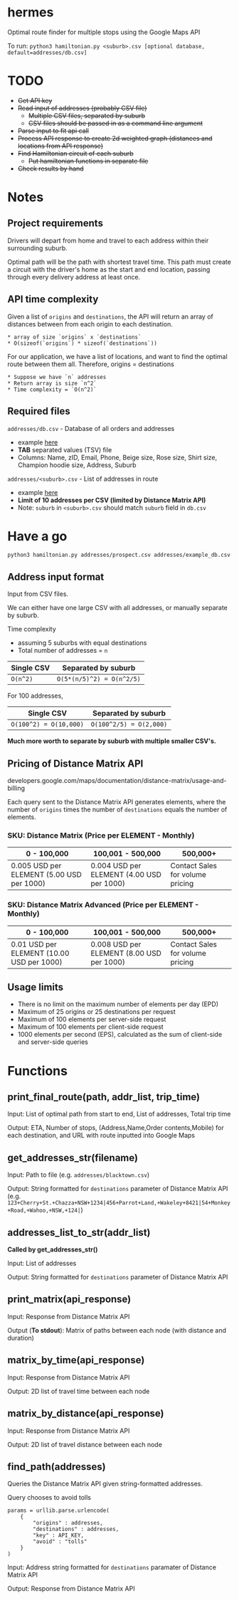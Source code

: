 # hermes

Optimal route finder for multiple stops using the Google Maps API

To run:
`python3 hamiltonian.py <suburb>.csv [optional database, default=addresses/db.csv]`

# TODO

* ~~Get API key~~
* ~~Read input of addresses (probably CSV file)~~
    * ~~Multiple CSV files, separated by suburb~~
    * ~~CSV files should be passed in as a command line argument~~
* ~~Parse input to fit api call~~
* ~~Process API response to create 2d weighted graph (distances and locations from API response)~~
* ~~Find Hamiltonian circuit of each suburb~~
    * ~~Put hamiltonian functions in separate file~~
* ~~Check results by hand~~


# Notes
## Project requirements
Drivers will depart from home and travel to each address within their surrounding suburb.

Optimal path will be the path with shortest travel time. This path must create a circuit with the driver's home as the start and end location, passing through every delivery address at least once.



## API time complexity
Given a list of `origins` and `destinations`, the API will return an array of distances between from each origin to each destination.

    * array of size `origins` x `destinations` 
    * O(sizeof(`origins`) * sizeof(`destinations`)) 
    
For our application, we have a list of locations, and want to find the optimal route between them all. Therefore, origins = destinations

    * Suppose we have `n` addresses
    * Return array is size `n^2`
    * Time complexity = `O(n^2)`

## Required files
`addresses/db.csv` - Database of all orders and addresses
* example [here](addresses/example_db.csv)
* **TAB** separated values (TSV) file
* Columns: Name, zID, Email, Phone, Beige size, Rose size, Shirt size, Champion hoodie size, Address, Suburb

`addresses/<suburb>.csv` - List of addresses in route
* example [here](addresses/prospect.csv)
* **Limit of 10 addresses per CSV (limited by Distance Matrix API)**
* Note: `suburb` in `<suburb>.csv` should match `suburb` field in `db.csv`

# Have a go
`python3 hamiltonian.py addresses/prospect.csv addresses/example_db.csv`

## Address input format
Input from CSV files.

We can either have one large CSV with all addresses, or manually separate by suburb.

Time complexity
* assuming 5 suburbs with equal destinations
* Total number of addresses = `n`

Single CSV | Separated by suburb
--- | ---
`O(n^2)` | `O(5*(n/5)^2) = O(n^2/5)`

For 100 addresses,

Single CSV | Separated by suburb
--- | ---
`O(100^2) = O(10,000)` | `O(100^2/5) = O(2,000)`

**Much more worth to separate by suburb with multiple smaller CSV's.**

## Pricing of Distance Matrix API
developers.google.com/maps/documentation/distance-matrix/usage-and-billing

Each query sent to the Distance Matrix API generates elements, where the number of `origins` times the number of `destinations` equals the number of elements.

### SKU: Distance Matrix (Price per ELEMENT - Monthly)
0 - 100,000 | 100,001 - 500,000 | 500,000+
--- | --- | ---
0.005 USD per ELEMENT (5.00 USD per 1000) | 0.004 USD per ELEMENT (4.00 USD per 1000) | Contact Sales for volume pricing

### SKU: Distance Matrix Advanced (Price per ELEMENT - Monthly)
0 - 100,000 | 100,001 - 500,000 | 500,000+
--- | --- | ---
0.01 USD per ELEMENT (10.00 USD per 1000) | 0.008 USD per ELEMENT (8.00 USD per 1000) | Contact Sales for volume pricing

## Usage limits
* There is no limit on the maximum number of elements per day (EPD)
* Maximum of 25 origins or 25 destinations per request
* Maximum of 100 elements per server-side request
* Maximum of 100 elements per client-side request
* 1000 elements per second (EPS), calculated as the sum of client-side and server-side queries


# Functions

## print_final_route(path, addr_list, trip_time)
Input: List of optimal path from start to end, List of addresses, Total trip time

Output: ETA, Number of stops, (Address,Name,Order contents,Mobile) for each destination, and URL with route inputted into Google Maps

## get_addresses_str(filename)
Input: Path to file (e.g. `addresses/blacktown.csv`)

Output: String formatted for `destinations` parameter of Distance Matrix API (e.g. `123+Cherry+St.+Chazza+NSW+1234|456+Parrot+Land,+Wakeley+8421|54+Monkey+Road,+Wahoo,+NSW,+124|`)

## addresses_list_to_str(addr_list)
**Called by get_addresses_str()**

Input: List of addresses

Output: String formatted for `destinations` parameter of Distance Matrix API

## print_matrix(api_response)
Input: Response from Distance Matrix API

Output (**To stdout**): Matrix of paths between each node (with distance and duration)

## matrix_by_time(api_response)
Input: Response from Distance Matrix API

Output: 2D list of travel time between each node

## matrix_by_distance(api_response)
Input: Response from Distance Matrix API

Output: 2D list of travel distance between each node

## find_path(addresses)
Queries the Distance Matrix API given string-formatted addresses.

Query chooses to avoid tolls
```
params = urllib.parse.urlencode(
    {
        "origins" : addresses,
        "destinations" : addresses,
        "key" : API_KEY,
        "avoid" : "tolls"
    }
)
```

Input: Address string formatted for `destinations` paramater of Distance Matrix API

Output: Response from Distance Matrix API